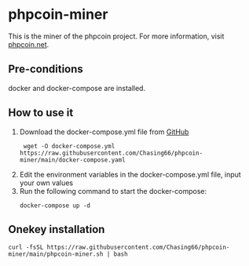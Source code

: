 # phpcoin-miner

This is the miner of the phpcoin project. For more information, visit [phpcoin.net](https://phpcoin.net).

## Pre-conditions

docker and docker-compose are installed.

## How to use it

1. Download the docker-compose.yml file from [GitHub](https://raw.githubusercontent.com/Chasing66/phpcoin-miner/main/docker-compose.yml)
   ```
    wget -O docker-compose.yml https://raw.githubusercontent.com/Chasing66/phpcoin-miner/main/docker-compose.yaml
   ```
2. Edit the environment variables in the docker-compose.yml file, input your own values
3. Run the following command to start the docker-compose:
   ```
   docker-compose up -d
   ```

## Onekey installation

```
curl -fsSL https://raw.githubusercontent.com/Chasing66/phpcoin-miner/main/phpcoin-miner.sh | bash
```
